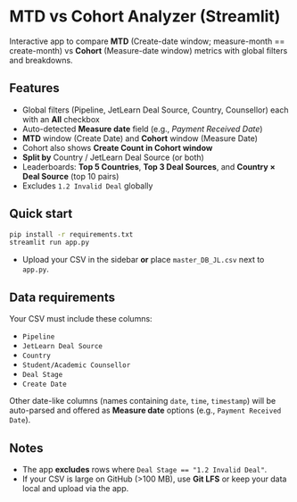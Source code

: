 # MTD vs Cohort Analyzer (Streamlit)

Interactive app to compare **MTD** (Create-date window; measure-month == create-month) vs **Cohort** (Measure-date window) metrics with global filters and breakdowns.

## Features
- Global filters (Pipeline, JetLearn Deal Source, Country, Counsellor) each with an **All** checkbox
- Auto-detected **Measure date** field (e.g., _Payment Received Date_)
- **MTD** window (Create Date) and **Cohort** window (Measure Date)
- Cohort also shows **Create Count in Cohort window**
- **Split by** Country / JetLearn Deal Source (or both)
- Leaderboards: **Top 5 Countries**, **Top 3 Deal Sources**, and **Country × Deal Source** (top 10 pairs)
- Excludes `1.2 Invalid Deal` globally

## Quick start
```bash
pip install -r requirements.txt
streamlit run app.py
```

- Upload your CSV in the sidebar **or** place `master_DB_JL.csv` next to `app.py`.

## Data requirements
Your CSV must include these columns:

- `Pipeline`
- `JetLearn Deal Source`
- `Country`
- `Student/Academic Counsellor`
- `Deal Stage`
- `Create Date`

Other date-like columns (names containing `date`, `time`, `timestamp`) will be auto-parsed and offered as **Measure date** options (e.g., `Payment Received Date`).

## Notes
- The app **excludes** rows where `Deal Stage == "1.2 Invalid Deal"`.
- If your CSV is large on GitHub (>100 MB), use **Git LFS** or keep your data local and upload via the app.

